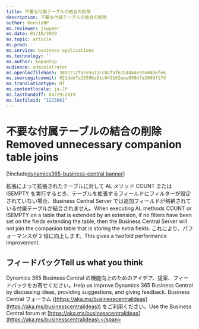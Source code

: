 ```yaml
---
title: 不要な付属テーブルの結合の削除
description: 不要な付属テーブルの結合の削除
author: KennieNP
ms.reviewer: jswymer
ms.date: 03/18/2019
ms.topic: article
ms.prod: ''
ms.service: business-applications
ms.technology: ''
ms.author: kepontop
audience: administrator
ms.openlocfilehash: 3892212f9ce5a11cc8cf5f61b4d44e92e04b6fe6
ms.sourcegitcommit: 921dde7a25596a81c049162eee650d7a2009f17d
ms.translationtype: HT
ms.contentlocale: ja-JP
ms.lasthandoff: 04/29/2019
ms.locfileid: "1225061"
---
```

# <a name="removed-unnecessary-companion-table-joins"></a><span data-ttu-id="5778f-103">不要な付属テーブルの結合の削除</span><span class="sxs-lookup"><span data-stu-id="5778f-103">Removed unnecessary companion table joins</span></span>

[!include[dynamics365-business-central banner](../includes/dynamics365-business-central.md)]

<span data-ttu-id="5778f-104">拡張によって拡張されたテーブルに対して AL メソッド COUNT または ISEMPTY を実行するとき、テーブルを拡張するフィールドにフィルターが設定されていない場合、Business Central Server では追加フィールドが格納されている付属テーブルが結合されません。</span><span class="sxs-lookup"><span data-stu-id="5778f-104">When executing AL methods COUNT or ISEMPTY on a table that is extended by an extension, if no filters have been set on the fields extending the table, then the Business Central Server will not join the companion table that is storing the extra fields.</span></span> <span data-ttu-id="5778f-105">これにより、パフォーマンスが 2 倍に向上します。</span><span class="sxs-lookup"><span data-stu-id="5778f-105">This gives a twofold performance improvement.</span></span>

## <a name="tell-us-what-you-think"></a><span data-ttu-id="5778f-106">フィードバック</span><span class="sxs-lookup"><span data-stu-id="5778f-106">Tell us what you think</span></span>
<span data-ttu-id="5778f-107">Dynamics 365 Business Central の機能向上のためのアイデア、提案、フィードバックをお寄せください。</span><span class="sxs-lookup"><span data-stu-id="5778f-107">Help us improve Dynamics 365 Business Central by discussing ideas, providing suggestions, and giving feedback.</span></span> <span data-ttu-id="5778f-108">Business Central フォーラム ([https://aka.ms/businesscentralideas](https://aka.ms/businesscentralideas)) をご利用ください。</span><span class="sxs-lookup"><span data-stu-id="5778f-108">Use the Business Central forum at [https://aka.ms/businesscentralideas](https://aka.ms/businesscentralideas).</span></span>
